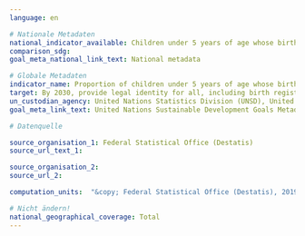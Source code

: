 ```yaml
---
language: en

# Nationale Metadaten
national_indicator_available: Children under 5 years of age whose births have been registered with a civil authority
comparison_sdg:
goal_meta_national_link_text: National metadata

# Globale Metadaten
indicator_name: Proportion of children under 5 years of age whose births have been registered with a civil authority, by age
target: By 2030, provide legal identity for all, including birth registration
un_custodian_agency: United Nations Statistics Division (UNSD), United Nations International Children's Emergency Fund (UNICEF)
goal_meta_link_text: United Nations Sustainable Development Goals Metadata

# Datenquelle

source_organisation_1: Federal Statistical Office (Destatis)
source_url_text_1:

source_organisation_2:
source_url_2:

computation_units:  "&copy; Federal Statistical Office (Destatis), 2019"

# Nicht ändern!
national_geographical_coverage: Total
---
```

